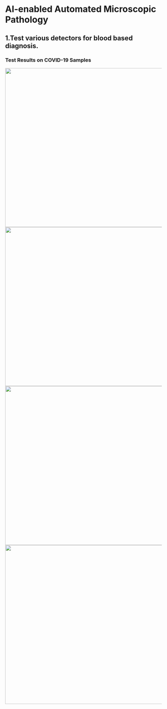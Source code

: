 # AI-enabled Automated Microscopic Pathology

## 1.Test various detectors for blood based diagnosis.

### Test Results on COVID-19 Samples

<img src="https://github.com/PerceptualScience/microPathology/blob/master/COVID-19/covid01.png" width="512">
<img src="https://github.com/PerceptualScience/microPathology/blob/master/COVID-19/covid02.png" width="512">
<img src="https://github.com/PerceptualScience/microPathology/blob/master/COVID-19/covid03.png" width="512">
<img src="https://github.com/PerceptualScience/microPathology/blob/master/COVID-19/covid04.png" width="512">
